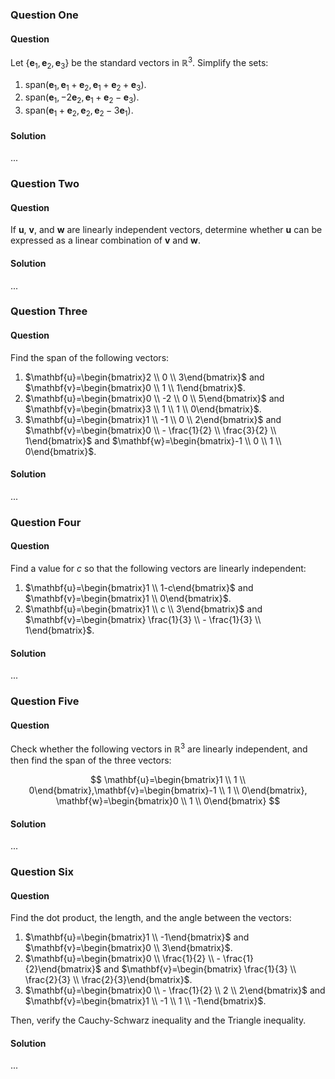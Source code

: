 ### Question One

#### Question

Let $\{\mathbf{e}_{1},\mathbf{e}_{2},\mathbf{e}_{3}\}$ be the standard vectors in $\mathbb{R}^{3}$. Simplify the sets:

1. $\text{span}(\mathbf{e}_{1},\mathbf{e}_{1}+\mathbf{e}_{2},\mathbf{e}_{1}+\mathbf{e}_{2}+\mathbf{e}_{3})$.
2. $\text{span}(\mathbf{e}_{1},-2\mathbf{e}_{2},\mathbf{e}_{1}+\mathbf{e}_{2}-\mathbf{e}_{3})$.
3. $\text{span}(\mathbf{e}_{1}+\mathbf{e}_{2},\mathbf{e}_{2},\mathbf{e}_{2}-3\mathbf{e}_{1})$.

#### Solution

...

### Question Two

#### Question

If $\mathbf{u}$, $\mathbf{v}$, and $\mathbf{w}$ are linearly independent vectors, determine whether $\mathbf{u}$ can be expressed as a linear combination of $\mathbf{v}$ and $\mathbf{w}$.

#### Solution

...

### Question Three

#### Question

Find the span of the following vectors:

1. $\mathbf{u}=\begin{bmatrix}2 \\ 0 \\ 3\end{bmatrix}$ and $\mathbf{v}=\begin{bmatrix}0 \\ 1 \\ 1\end{bmatrix}$.
2. $\mathbf{u}=\begin{bmatrix}0 \\ -2 \\ 0 \\ 5\end{bmatrix}$ and $\mathbf{v}=\begin{bmatrix}3 \\ 1 \\ 1 \\ 0\end{bmatrix}$.
3. $\mathbf{u}=\begin{bmatrix}1 \\ -1 \\ 0 \\ 2\end{bmatrix}$ and $\mathbf{v}=\begin{bmatrix}0 \\ - \frac{1}{2} \\ \frac{3}{2} \\ 1\end{bmatrix}$ and $\mathbf{w}=\begin{bmatrix}-1 \\ 0 \\ 1 \\ 0\end{bmatrix}$.

#### Solution

...

### Question Four

#### Question

Find a value for $c$ so that the following vectors are linearly independent:

1. $\mathbf{u}=\begin{bmatrix}1 \\ 1-c\end{bmatrix}$ and $\mathbf{v}=\begin{bmatrix}1 \\ 0\end{bmatrix}$.
2. $\mathbf{u}=\begin{bmatrix}1 \\ c \\ 3\end{bmatrix}$ and $\mathbf{v}=\begin{bmatrix} \frac{1}{3} \\ - \frac{1}{3} \\ 1\end{bmatrix}$.

#### Solution

...

### Question Five

#### Question

Check whether the following vectors in $\mathbb{R}^{3}$ are linearly independent, and then find the span of the three vectors:

$$
\mathbf{u}=\begin{bmatrix}1 \\ 1 \\ 0\end{bmatrix},\mathbf{v}=\begin{bmatrix}-1 \\ 1 \\ 0\end{bmatrix}, \mathbf{w}=\begin{bmatrix}0 \\ 1 \\ 0\end{bmatrix}
$$

#### Solution

...

### Question Six

#### Question

Find the dot product, the length, and the angle between the vectors:

1. $\mathbf{u}=\begin{bmatrix}1 \\ -1\end{bmatrix}$ and $\mathbf{v}=\begin{bmatrix}0 \\ 3\end{bmatrix}$.
2. $\mathbf{u}=\begin{bmatrix}0 \\ \frac{1}{2} \\ - \frac{1}{2}\end{bmatrix}$ and $\mathbf{v}=\begin{bmatrix} \frac{1}{3} \\ \frac{2}{3} \\ \frac{2}{3}\end{bmatrix}$.
3. $\mathbf{u}=\begin{bmatrix}0 \\ - \frac{1}{2} \\ 2 \\ 2\end{bmatrix}$ and $\mathbf{v}=\begin{bmatrix}1 \\ -1 \\ 1 \\ -1\end{bmatrix}$.

Then, verify the Cauchy-Schwarz inequality and the Triangle inequality.

#### Solution

...